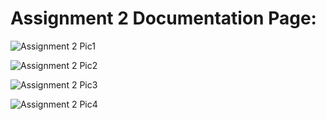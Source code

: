# Assignment 2 Documentation Page:

![Assignment 2 Pic1](https://user-images.githubusercontent.com/60816393/93862871-c87aa000-fcd3-11ea-925d-942e9f46fb0c.jpeg)

![Assignment 2 Pic2](https://user-images.githubusercontent.com/60816393/93862887-cb759080-fcd3-11ea-9a43-38dc6478f914.jpeg)

![Assignment 2 Pic3](https://user-images.githubusercontent.com/60816393/93862894-ce708100-fcd3-11ea-90db-0e39121afbc8.jpeg)

![Assignment 2 Pic4](https://user-images.githubusercontent.com/60816393/93862900-d0d2db00-fcd3-11ea-8604-f25a2d96b14a.jpeg)
